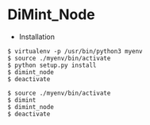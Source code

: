 DiMint_Node
===========
* Installation
```
$ virtualenv -p /usr/bin/python3 myenv
$ source ./myenv/bin/activate
$ python setup.py install 
$ dimint_node
$ deactivate
```
```
$ source ./myenv/bin/activate
$ dimint
$ dimint_node
$ deactivate
```

